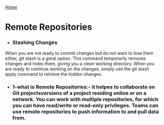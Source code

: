 [*Home*](https://neba9.github.io/reading-notes/)

# Remote Repositories

- ### **Stashing Changes**
When you are not ready to commit changes but do not want to lose them either, git stash is a great option. This command temporarily removes changes and hides them, giving you a clean working directory. When you are ready to continue working on the changes, simply use the git stash apply command to retrieve the hidden changes.


- ### 1-**what is Remote Repositories**:- it helpes to collaborate on Git projectsversions of a project residing online or on a network. You can work with multiple repositories, for which you can have read/write or read-only privileges. Teams can use remote repositories to push information to and pull data from.
